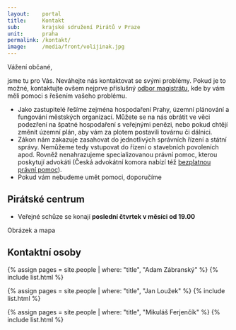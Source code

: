 ```yaml
---
layout:    portal
title:     Kontakt
sub:       krajské sdružení Pirátů v Praze
unit:      praha
permalink: /kontakt/
image:     /media/front/volijinak.jpg
---
```


Vážení občané,

jsme tu pro Vás. Neváhejte nás kontaktovat se svými problémy. Pokud je to možné, kontaktujte ovšem nejprve příslušný [odbor magistrátu][mhmp], kde by vám měli pomoci s řešením vašeho problému.

* Jako zastupitelé řešíme zejména hospodaření Prahy, územní plánování a fungování městských organizací. Můžete se na nás obrátit ve věci podezření na špatné hospodaření s veřejnými penězi, nebo pokud chtějí změnit územní plán, aby vám za plotem postavili továrnu či dálnici.
* Zákon nám zakazuje zasahovat do jednotlivých správních řízení a státní správy. Nemůžeme tedy vstupovat do řízení o stavebních povoleních apod. Rovněž nenahrazujeme specializovanou právní pomoc, kterou poskytují advokáti (Česká advokátní komora nabízí též [bezplatnou právní pomoc][cak]).
* Pokud vám nebudeme umět pomoci, doporučíme

[cak]:  http://www.cak.cz/scripts/detail.php?id=2617
[mhmp]: http://www.praha.eu/jnp/cz/o_meste/magistrat/odbory/

Pirátské centrum
----------------

* Veřejné schůze se konají **poslední čtvrtek v měsíci od 19.00**

Obrázek a mapa

Kontaktní osoby
---------------

{% assign pages = site.people | where: "title", "Adam Zábranský" %}
{% include list.html %}

{% assign pages = site.people | where: "title", "Jan Loužek" %}
{% include list.html %}

{% assign pages = site.people | where: "title", "Mikuláš Ferjenčík" %}
{% include list.html %}
